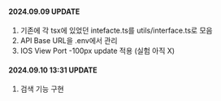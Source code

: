 #### 2024.09.09 UPDATE

1. 기존에 각 tsx에 있었던 intefacte.ts를 utils/interface.ts로 모음
2. API Base URL을 .env에서 관리
3. IOS View Port -100px update 적용 (실험 아직 X)

#### 2024.09.10 13:31 UPDATE

1. 검색 기능 구현
